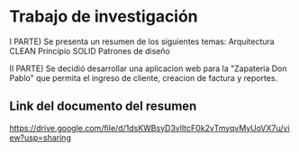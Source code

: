 # Trabajo de investigación
I PARTE) Se presenta un resumen de los siguientes temas:
Arquitectura CLEAN
Principio SOLID
Patrones de diseño

II PARTE) Se decidió desarrollar una aplicacion web para la "Zapateria Don Pablo"
que permita el ingreso de cliente, creacion de factura y reportes.

## Link del documento del resumen

https://drive.google.com/file/d/1dsKWBsyD3vlItcF0k2vTmyqvMyUoVX7u/view?usp=sharing



